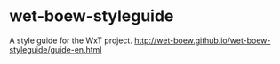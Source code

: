 wet-boew-styleguide
===================
A style guide for the WxT project. 
http://wet-boew.github.io/wet-boew-styleguide/guide-en.html
